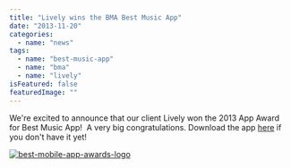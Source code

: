 ```yaml
---
title: "Lively wins the BMA Best Music App"
date: "2013-11-20"
categories: 
  - name: "news"
tags: 
  - name: "best-music-app"
  - name: "bma"
  - name: "lively"
isFeatured: false
featuredImage: ""
---
```


We're excited to announce that our client Lively won the 2013 App Award for Best Music App!  A very big congratulations. Download the app [here](http://www.getlive.ly) if you don't have it yet!

[![best-mobile-app-awards-logo](http://www.mirroredmedia.com/wp-content/uploads/2013/11/best-mobile-app-awards-logo-e1386040365893.png)](http://www.bestmobileappawards.com/app-submission/lively?utm_source=auto_email&utm_medium=email&utm_campaign=winner_email)
